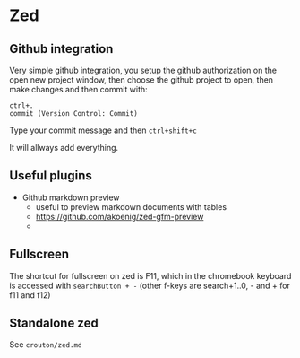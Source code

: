 Zed
===

Github integration
------------------

Very simple github integration, you setup the github authorization on the open new project window, then choose the github project to open, then make changes and then commit with:

    ctrl+.
    commit (Version Control: Commit)

Type your commit message and then ```ctrl+shift+c```

It will allways add everything.

Useful plugins
--------------

- Github markdown preview
    - useful to preview markdown documents with tables 
    - https://github.com/akoenig/zed-gfm-preview 
    - 

Fullscreen
----------

The shortcut for fullscreen on zed is F11, which in the chromebook keyboard is accessed with ```searchButton + -``` (other f-keys are search+1..0, - and + for f11 and f12)


Standalone zed
--------------

See ```crouton/zed.md```